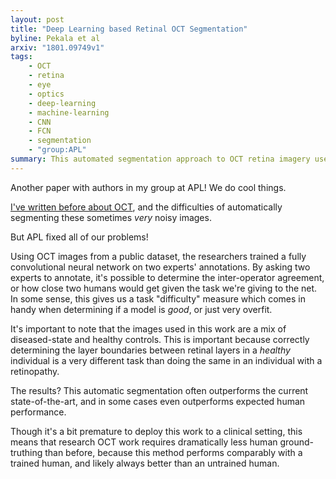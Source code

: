 ```yaml
---
layout: post
title: "Deep Learning based Retinal OCT Segmentation"
byline: Pekala et al
arxiv: "1801.09749v1"
tags:
    - OCT
    - retina
    - eye
    - optics
    - deep-learning
    - machine-learning
    - CNN
    - FCN
    - segmentation
    - "group:APL"
summary: This automated segmentation approach to OCT retina imagery uses a fully connected convolutional neura network to improve upon existing state of the art algorithms.
---
```


Another paper with authors in my group at APL! We do cool things.

[I've written before about OCT](http://blog.jordan.matelsky.com/365papers/tag/#OCT), and the difficulties of automatically segmenting these sometimes _very_ noisy images.

But APL fixed all of our problems!

Using OCT images from a public dataset, the researchers trained a fully convolutional neural network on two experts' annotations. By asking two experts to annotate, it's possible to determine the inter-operator agreement, or how close two humans would get given the task we're giving to the net. In some sense, this gives us a task "difficulty" measure which comes in handy when determining if a model is _good_, or just very overfit.

It's important to note that the images used in this work are a mix of diseased-state and healthy controls. This is important because correctly determining the layer boundaries between retinal layers in a _healthy_ individual is a very different task than doing the same in an individual with a retinopathy.

The results? This automatic segmentation often outperforms the current state-of-the-art, and in some cases even outperforms expected human performance.

Though it's a bit premature to deploy this work to a clinical setting, this means that research OCT work requires dramatically less human ground-truthing than before, because this method performs comparably with a trained human, and likely always better than an untrained human.
